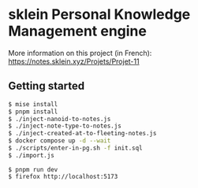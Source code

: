 # sklein Personal Knowledge Management engine

More information on this project (in French): https://notes.sklein.xyz/Projets/Projet-11

## Getting started

```sh
$ mise install
$ pnpm install
$ ./inject-nanoid-to-notes.js
$ ./inject-note-type-to-notes.js
$ ./inject-created-at-to-fleeting-notes.js
$ docker compose up -d --wait
$ ./scripts/enter-in-pg.sh -f init.sql
$ ./import.js
```

```
$ pnpm run dev
$ firefox http://localhost:5173
```
